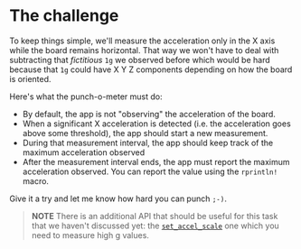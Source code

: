 # The challenge

To keep things simple, we'll measure the acceleration only in the X axis while the board remains
horizontal. That way we won't have to deal with subtracting that *fictitious* `1g` we observed
before which would be hard because that `1g` could have X Y Z components depending on how the board
is oriented.

Here's what the punch-o-meter must do:

- By default, the app is not "observing" the acceleration of the board.
- When a significant X acceleration is detected (i.e. the acceleration goes above some threshold),
  the app should start a new measurement.
- During that measurement interval, the app should keep track of the maximum acceleration observed
- After the measurement interval ends, the app must report the maximum acceleration observed. You
  can report the value using the `rprintln!` macro.

Give it a try and let me know how hard you can punch `;-)`.

> **NOTE** There is an additional API that should be useful for this task that we haven't
> discussed yet: the [`set_accel_scale`] one which you need to measure high g values.
> 
> [`set_accel_scale`]: https://docs.rs/lsm303agr/1.1.0/lsm303agr/struct.Lsm303agr.html#method.set_accel_scale
